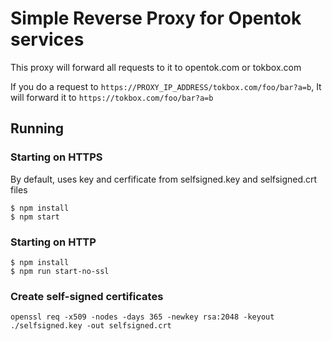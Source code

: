 # Simple Reverse Proxy for Opentok services

This proxy will forward all requests to it to opentok.com or tokbox.com

If you do a request to `https://PROXY_IP_ADDRESS/tokbox.com/foo/bar?a=b`, It will forward it to `https://tokbox.com/foo/bar?a=b`

## Running

### Starting on HTTPS

By default, uses key and cerfificate from selfsigned.key and selfsigned.crt files

```
$ npm install
$ npm start
```

### Starting on HTTP

```
$ npm install
$ npm run start-no-ssl
```

### Create self-signed certificates
```
openssl req -x509 -nodes -days 365 -newkey rsa:2048 -keyout ./selfsigned.key -out selfsigned.crt
```
